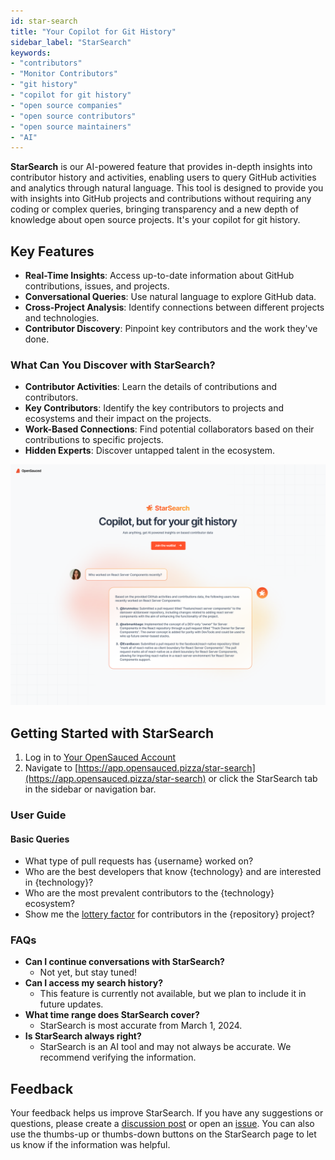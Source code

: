 ```yaml
---
id: star-search
title: "Your Copilot for Git History"
sidebar_label: "StarSearch"
keywords: 
- "contributors" 
- "Monitor Contributors" 
- "git history" 
- "copilot for git history" 
- "open source companies" 
- "open source contributors" 
- "open source maintainers" 
- "AI"
---
```


**StarSearch** is our AI-powered feature that provides in-depth insights into contributor history and activities, enabling users to query GitHub activities and analytics through natural language. This tool is designed to provide you with insights into GitHub projects and contributions without requiring any coding or complex queries, bringing transparency and a new depth of knowledge about open source projects. It's your copilot for git history.

## Key Features

- **Real-Time Insights**: Access up-to-date information about GitHub contributions, issues, and projects.
- **Conversational Queries**: Use natural language to explore GitHub data.
- **Cross-Project Analysis**: Identify connections between different projects and technologies.
- **Contributor Discovery**: Pinpoint key contributors and the work they've done.

### What Can You Discover with StarSearch?

- **Contributor Activities**: Learn the details of contributions and contributors.
- **Key Contributors**: Identify the key contributors to projects and ecosystems and their impact on the projects.
- **Work-Based Connections**: Find potential collaborators based on their contributions to specific projects.
- **Hidden Experts**: Discover untapped talent in the ecosystem.

![StarSearch](../../static/img/star-search.png)

## Getting Started with StarSearch

1. Log in to [Your OpenSauced Account](https://app.opensauced.pizza/)
2. Navigate to [https://app.opensauced.pizza/star-search](https://app.opensauced.pizza/star-search) or click the StarSearch tab in the sidebar or navigation bar.

### User Guide

#### Basic Queries

- What type of pull requests has \{username} worked on?
- Who are the best developers that know \{technology} and are interested in \{technology}?
- Who are the most prevalent contributors to the \{technology} ecosystem?
- Show me the [lottery factor](https://docs.opensauced.pizza/welcome/glossary/#lottery-factor) for contributors in the \{repository} project?

### FAQs

- **Can I continue conversations with StarSearch?**
   - Not yet, but stay tuned!
- **Can I access my search history?**
   - This feature is currently not available, but we plan to include it in future updates.
- **What time range does StarSearch cover?**
   - StarSearch is most accurate from March 1, 2024.
- **Is StarSearch always right?**
    - StarSearch is an AI tool and may not always be accurate. We recommend verifying the information.

## Feedback

Your feedback helps us improve StarSearch. If you have any suggestions or questions, please create a [discussion post](https://github.com/orgs/open-sauced/discussions/categories/general-feedback-or-bugs) or open an [issue](https://github.com/open-sauced/app/issues). You can also use the thumbs-up or thumbs-down buttons on the StarSearch page to let us know if the information was helpful.